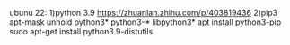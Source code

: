 ubunu 22:
    1)python 3.9
        https://zhuanlan.zhihu.com/p/403819436
    2)pip3
        apt-mask unhold python3* python3-* libpython3*
        apt install python3-pip
     sudo apt-get install python3.9-distutils
